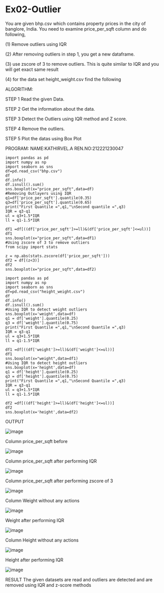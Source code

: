 # Ex02-Outlier

You are given bhp.csv which contains property prices in the city of banglore, India. You need to examine price_per_sqft column and do following,

(1) Remove outliers using IQR 

(2) After removing outliers in step 1, you get a new dataframe.

(3) use zscore of 3 to remove outliers. This is quite similar to IQR and you will get exact same result

(4) for the data set height_weight.csv find the following


ALGORITHM:


STEP 1
Read the given Data.



STEP 2
Get the information about the data.

STEP 3
Detect the Outliers using IQR method and Z score.

STEP 4
Remove the outliers.

STEP 5
Plot the datas using Box Plot


PROGRAM:
NAME:KATHIRVEL.A
REN.NO:212221230047




~~~
import pandas as pd
import numpy as np
import seaborn as sns
df=pd.read_csv("bhp.csv")
df
df.info()
df.isnull().sum()
sns.boxplot(x="price_per_sqft",data=df)
#Removing Outlayers using IQR
q1=df['price_per_sqft'].quantile(0.35)
q3=df['price_per_sqft'].quantile(0.65)
print("First Quantile =",q1,"\nSecond quantile =",q3)
IQR = q3-q1
ul = q3+1.5*IQR
ll = q1-1.5*IQR

df1 =df[((df['price_per_sqft']>=ll)&(df['price_per_sqft']<=ul))]
df1
sns.boxplot(x="price_per_sqft",data=df1)
#Using zscore of 3 to remove outliers
from scipy import stats

z = np.abs(stats.zscore(df['price_per_sqft']))
df2 = df[(z<3)]
df2
sns.boxplot(x="price_per_sqft",data=df2)

~~~




~~~
import pandas as pd
import numpy as np
import seaborn as sns
df=pd.read_csv("height_weight.csv")
df
df.info()
df.isnull().sum()
#Using IQR to detect weight outliers
sns.boxplot(x='weight',data=df)
q1 = df['weight'].quantile(0.25)
q3 = df['weight'].quantile(0.75)
print("First Quantile =",q1,"\nSecond Quantile =",q3)
IQR = q3-q1
ul = q3+1.5*IQR
ll = q1-1.5*IQR

df1 =df[((df['weight']>=ll)&(df['weight']<=ul))]
df1
sns.boxplot(x="weight",data=df1)
#Using IQR to detect height outliers
sns.boxplot(x='height',data=df)
q1 = df['height'].quantile(0.25)
q3 = df['height'].quantile(0.75)
print("First Quantile =",q1,"\nSecond Quantile =",q3)
IQR = q3-q1
ul = q3+1.5*IQR
ll = q1-1.5*IQR

df2 =df[((df['height']>=ll)&(df['height']<=ul))]
df2
sns.boxplot(x='height',data=df2)

~~~






OUTPUT


![image](https://user-images.githubusercontent.com/94911373/191446204-c5f213fe-e448-4a3d-a20c-4889673c3d5e.png)





Column price_per_sqft before


![image](https://user-images.githubusercontent.com/94911373/191445920-3ba64791-2206-45f8-a6ec-0e9d96c0936b.png)



Column price_per_sqft after performing IQR

![image](https://user-images.githubusercontent.com/94911373/191446043-b1001a35-4daa-4d59-bef7-abc8a007ee1b.png)












Column price_per_sqft after performing zscore of 3

![image](https://user-images.githubusercontent.com/94911373/191446347-dfc912b5-5669-4a4a-8f2c-41d73c311141.png)






Column Weight without any actions


![image](https://user-images.githubusercontent.com/94911373/191446425-b43a2e74-5c82-49c8-b7eb-6dd7ea157dc4.png)





Weight after performing IQR

![image](https://user-images.githubusercontent.com/94911373/191446591-a04f1738-c14a-47ff-b353-a53b976afaf5.png)


Column Height without any actions



![image](https://user-images.githubusercontent.com/94911373/191446750-c272aaa5-20f9-4795-8aaf-051020e92c34.png)



Height after performing IQR


![image](https://user-images.githubusercontent.com/94911373/191447075-124236ec-0519-42c6-ae7a-c74da84c5a4b.png)



RESULT
The given datasets are read and outliers are detected and are removed using IQR and z-score methods


